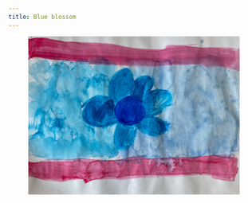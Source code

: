 ```yaml
---
title: Blue blossom
---
```

<figure>
<img src="/img/emil-drawing/IMG_5479.jpg" alt="A blue blossom painted with watercolors in front of a light blue background and red horizontal strip on tob and on the bottom.">
</figure>
